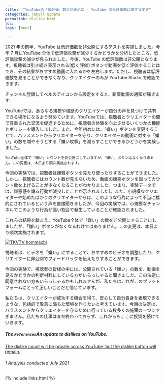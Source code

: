```yaml
---
title:  "YouTubeの「低評価」数が非表示に - YouTube の低評価数に関する変更"
categories: jekyll update
permalink: dislike.html
toc: 
tags: [news]

---
```


2021 年の前半、YouTube は低評価数を非公開にするテストを実施しました。今年 7 月にYouTube 全体で低評価攻撃が減少するかどうかを分析したところ、低評価攻撃の減少が見られました。今後、YouTube の低評価数は非公開となります。視聴者は引き続き表示される[低く評価] ボタンで動画を低く評価することはでき、その結果がおすすめ動画に入れるかを左右します。ただし、視聴者は低評価数を見ることができなくなり、クリエイターのみが YouTube Studio で確認できます。

チャンネル登録してベルのアイコンから設定をすると、新着動画の通知が届きます: 




YouTubeでは、あらゆる規模や経歴のクリエイターが自分の声を見つけて共有できる場所になるよう努めています。YouTubeでは、視聴者とクリエイターの間で尊重された交流を促進するために、視聴者の体験を向上させるいくつかの機能とポリシーを導入しました。また、今年初めには、「嫌い」ボタンを変更することで、ハラスメントからクリエイターを守り、クリエイターの動画に対する「嫌い」の数を増やそうとする「嫌い攻撃」を減らすことができるかどうかを実験しました。


```
YouTube全体で「嫌い」カウントを非公開にしていますが、「嫌い」ボタンはなくなりません。この変更は、本日より順次実施されます。
```

今回の実験では、視聴者は嫌韓ボタンを見たり使ったりすることができました。しかし、視聴者にはカウント数が見えないため、動画の嫌悪ボタンを狙ってカウント数を上げることが少なくなることがわかりました。つまり、実験データでは、嫌悪感を煽る行動が減少したことが示されました1。また、小規模なクリエイターや始めたばかりのクリエイターからは、このような行為によって不当に標的にされているという声を直接聞きましたが、今回の実験では、小規模なチャンネルでこのような行為が高い割合で発生していることが確認されました。

これらの結果を踏まえ、YouTube全体で「嫌い」の数を非公開にすることにしましたが、「嫌い」ボタンがなくなるわけではありません。この変更は、本日より順次実施されます。

[![TKVTV hommachi](http://img.youtube.com/vi/kxOuG8jMIgI/0.jpg)](https://www.youtube.com/watch?v=kxOuG8jMIgI "TKVTV hommachi")

視聴者は、ビデオを「嫌い」にすることで、おすすめのビデオを調整したり、クリエイターに非公開でフィードバックを伝えたりすることができます。

今回の実験で、視聴者の皆様の中には、公開されている「嫌い」の数を、動画を見るかどうかの判断材料にしている方がいらっしゃると聞きました。この決定に同意されない方もいらっしゃるかもしれませんが、私たちはこれがこのプラットフォームにとって正しいことだと信じています。

私たちは、クリエイターが成功する機会を得て、安心して自分自身を表現できるような、包括的で敬意に満ちた環境を作りたいと考えています。今回の決定は、ハラスメントからクリエイターを守るために行っている数多くの施策の一つにすぎません。私たちの仕事はまだ終わっておらず、これからもここに投資を続けていきます。


##### The `References`*An update to dislikes on YouTube*.
[The dislike count will be private across YouTube, but the dislike button will remain.](https://blog.youtube/news-and-events/update-to-youtube/)
###### 1 Analysis conducted July 2021





{% include links.html %}
